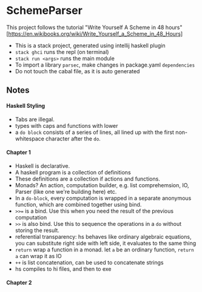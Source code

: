 # SchemeParser
This project follows the tutorial "Write Yourself A Scheme in 48 hours"
[https://en.wikibooks.org/wiki/Write_Yourself_a_Scheme_in_48_Hours]

* This is a stack project, generated using intellij haskell plugin
* `stack ghci` runs the repl (on terminal)
* `stack run <args>` runs the main module
* To import a library `parsec`, make changes in package.yaml `dependencies`
* Do not touch the cabal file, as it is auto generated

## Notes

#### Haskell Styling
* Tabs are illegal.
* types with caps and functions with lower
* a `do block` consists of a series of lines, all lined up with the first non-whitespace character after the `do`.

#### Chapter 1
* Haskell is declarative.
* A haskell program is a collection of definitions
* These definitions are a collection if actions and functions.
* Monads? An action, computation builder, e.g. list comprehemsion, IO, Parser (like one we're building here) etc.
* In a `do-block`, every computation is wrapped in a separate anonymous function, which are combined together using bind.
* `>>=` is a bind. Use this when you need the result of the previous computation
* `>>` is also bind. Use this to sequence the operations in a `do` without storing the result.
* referential transparency: hs behaves like ordinary algebraic equations, you can substitute right side with left side, it evaluates to the same thing
* `return` wrap a function in a monad. let `a` be an ordinary function, `return a` can wrap it as IO
* `++` is list concatenation, can be used to concatenate strings
* hs compiles to hi files, and then to exe

#### Chapter 2






